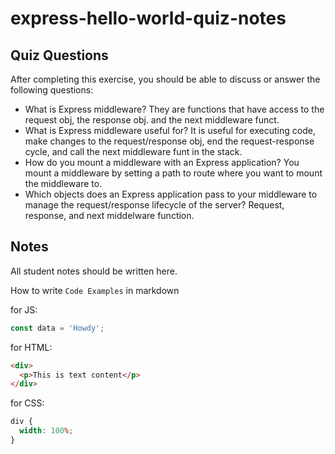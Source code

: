 # express-hello-world-quiz-notes

## Quiz Questions

After completing this exercise, you should be able to discuss or answer the following questions:

- What is Express middleware?
  They are functions that have access to the request obj, the response obj. and the next middleware funct.
- What is Express middleware useful for?
  It is useful for executing code, make changes to the request/response obj, end the request-response cycle, and call the next middleware funt in the stack.
- How do you mount a middleware with an Express application?
  You mount a middleware by setting a path to route where you want to mount the middleware to.
- Which objects does an Express application pass to your middleware to manage the request/response lifecycle of the server?
  Request, response, and next middelware function.

## Notes

All student notes should be written here.

How to write `Code Examples` in markdown

for JS:

```javascript
const data = 'Howdy';
```

for HTML:

```html
<div>
  <p>This is text content</p>
</div>
```

for CSS:

```css
div {
  width: 100%;
}
```
